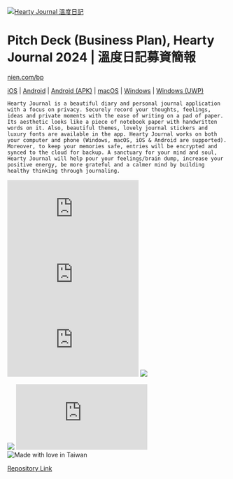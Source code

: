 [![Hearty Journal 溫度日記](https://i0.wp.com/cdn.jsdelivr.net/gh/heartyme/web.hearty.me@main/img/header.png)](https://hearty.me) 


# Pitch Deck (Business Plan), Hearty Journal 2024 | 溫度日記募資簡報

[nien.com/bp](https://bit.ly/3OaL00K) 


[iOS](https://apple.co/3AXkUah) | 
[Android](https://go.nien.co/3ucwTl1) | 
[Android (APK)](https://cdn.jsdelivr.net/gh/chennien/d.hearty.app@main/android/Hearty%20Journal.apk) | 
[macOS](https://d.hearty.app/mac) | 
[Windows](https://d.hearty.app/win) | 
[Windows (UWP)](https://d.hearty.app/uwp) 

```
Hearty Journal is a beautiful diary and personal journal application with a focus on privacy. Securely record your thoughts, feelings, ideas and private moments with the ease of writing on a pad of paper. Its aesthetic looks like a piece of notebook paper with handwritten words on it. Also, beautiful themes, lovely journal stickers and luxury fonts are available in the app. Hearty Journal works on both your computer and phone (Windows, macOS, iOS & Android are supported). Moreover, to keep your memories safe, entries will be encrypted and synced to the cloud for backup. A sanctuary for your mind and soul, Hearty Journal will help pour your feelings/brain dump, increase your positive energy, be more grateful and a calmer mind by building healthy thinking through journaling.
```


![](https://img.shields.io/github/repo-size/chennien/bp.hearty.me?style=flat-square) 
![](https://img.shields.io/github/v/release/chennien/bp.hearty.me?style=flat-square) 
![](https://img.shields.io/github/last-commit/chennien/bp.hearty.me?style=flat-square) 
[![](https://data.jsdelivr.com/v1/package/gh/chennien/bp.hearty.me/badge?style=rounded)](https://www.jsdelivr.com/package/gh/chennien/bp.hearty.me) 


![](https://img.shields.io/website?down_color=lightgrey&down_message=down&style=flat-square&up_color=grass&up_message=up&url=https%3A%2F%2Fhearty.me) 
![](https://img.shields.io/hsts/preload/hearty.me?style=flat-square) 
![Made with love in Taiwan](https://madewithlove.vercel.app/tw?heart=true&template=flat-square)


[Repository Link](https://github.com/chennien/bp.hearty.me) 